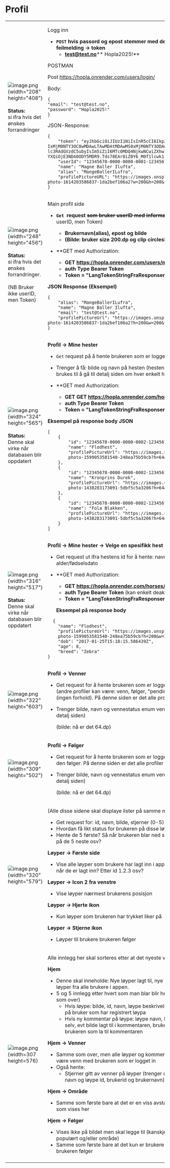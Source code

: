 







# Profil

<table>
<tr>
<td>

![image.png](/vakvaer/hopla/-/wikis/uploads/b4ebfe4c9253d1e43e64b8b78cf50690/image.png){width="208" height="408"} 
<br><br>**Status:** <br>si ifra hvis det ønskes forrandringer
</td>
<td>

Logg inn

* **`POST` hvis passord og epost stemmer med det i databasen ellers feilmelding -\> token**
  * **test@test.no**\*\* Hopla2025!\*\*

POSTMAN

Post https://hopla.onrender.com/users/login/

Body:

```postman_json
{
"email": "test@test.no", 
"password": "Hopla2025!"
}
```

JSON-Response:

```postman_json
{
    "token": "eyJhbGciOiJIUzI1NiIsInR5cCI6IkpXVCJ9.eyJuYW1laWQiOi
IxMjM0NTY3OC0wMDAwLTAwMDAtMDAwMS0xMjM0NTY3ODAwMDEiLCJlbWFpbCI6InR
lc3RAdGVzdC5ubyIsIm5iZiI6MTc0MDQ4NjkwNCwiZXhwIjoxNzQxMDkxNzA0LCJp
YXQiOjE3NDA0ODY5MDR9.Tds78EAr8iZ0Y6_M0f1lcwk11sgAapfSpwXk5T9RdXU",
    "userId": "12345678-0000-0000-0001-123456780001",
    "name": "Magne Baller Ilufta",
    "alias": "MangeBallerILufra",
    "profilePictureURL": "https://images.unsplash.com/
photo-1614203586837-1da2bef106a2?w=200&h=200&fit=crop"
}
```
</td>
</tr>
<tr>
<td>

![image.png](/vakvaer/hopla/-/wikis/uploads/b59f667b696efff50d4b81ce91ca3c72/image.png){width="248" height="456"}
<br><br>**Status:** <br>si ifra hvis det ønskes forrandringer. <br><br>(NB Bruker ikke userID, men Token)
</td>
<td>

Main profil side

* **`Get `request ~~som bruker userID med informasjon~~ :** (NB Bruker ikke userID, men Token)
  * **Brukernavn(alias), epost og bilde**
  * **(Bilde: bruker size 200.dp og clip circleshape)**

* **GET med Authorization:
  * **GET https://hopla.onrender.com/users/myprofile**
  * **auth Type Bearer Token**
  * **Token = "LangTokenStringFraResponsenPå/users/login"**

**JSON Response (Eksempel)**
```Postman_JSON
{
    "alias": "MangeBallerILufra",
    "name": "Magne Baller Ilufta",
    "email": "test@test.no",
    "profilePictureUrl": "https://images.unsplash.com/
photo-1614203586837-1da2bef106a2?h=200&w=200&fit=crop"
}

```
</td>
</tr>
<tr>
<td>

![image.png](/vakvaer/hopla/-/wikis/uploads/68cec6509720727d6fcc482677031ce9/image.png){width="324" height="565"}
<br><br>**Status:** <br>Denne skal virke når databasen blir oppdatert
</td>
<td>

**Profil -\> Mine hester**

* `Get` request på å hente brukeren som er logget inn sine hester
* Trenger å få: bilde og navn på hesten (hestens id for å kunne brukes til å gå til detalj siden om hver enkelt hest? )

* **GET med Authorization:
  * **GET GET https://hopla.onrender.com/horses/userhorses/**
  * **auth Type Bearer Token**
  * **Token = "LangTokenStringFraResponsenPå/users/login"**

 **Eksempel på response body JSON**
```Postman_JSON
[
    {
        "id": "12345678-0000-0000-0002-123456780001",
        "name": "Flodhest",
        "profilePictureUrl": "https://images.unsplash.com/
        photo-1599053581540-248ea75b59cb?h=64&w=64&fit=crop"
    },
    {
        "id": "12345678-0000-0000-0002-123456780018",
        "name": "Kronprins Durek",
        "profilePictureUrl": "https://images.unsplash.com/
        photo-1438283173091-5dbf5c5a3206?h=64&w=64&fit=crop"
    },
    {
        "id": "12345678-0000-0000-0002-123456780025",
        "name": "Fola Blakken",
        "profilePictureUrl": "https://images.unsplash.com/
        photo-1438283173091-5dbf5c5a3206?h=64&w=64&fit=crop"
    }
]
```
</td>
</tr>
<tr>
<td>

![image.png](/vakvaer/hopla/-/wikis/uploads/6ea310ba1383bdd11b753b2f2803cf05/image.png){width="316" height="517"}
<br><br>**Status:** <br>Denne skal virke når databasen blir oppdatert
</td>
<td>

**Profil -\> Mine hester -\> Velge en spesifikk hest**

* Get request ut ifra hestens id for å hente: navn, bilde, rase og alder/fødselsdato

* **GET med Authorization:
  * **GET https://hopla.onrender.com/horses/{horseGuid}**
  * **auth Type Bearer Token** (kan enkelt deaktiveres)
  * **Token = "LangTokenStringFraResponsenPå/users/login"**

  **Eksempel på response body**
```Postman_JSON
  {
    "name": "Flodhest",
    "profilePictureUrl": "https://images.unsplash.com/
    photo-1599053581540-248ea75b59cb?h=200&w=200&fit=crop",
    "dob": "2017-01-25T15:18:15.586439Z",
    "age": 8,
    "breed": "Zebra"
}
```
</td>
</tr>
<tr>
<td>

![image.png](uploads/abb5dca0140be056c4f38b06913611e8/image.png){width="322" height="603"}
</td>
<td>

**Profil -\> Venner**

* Get request for å hente brukeren som er logget inn sine venner (andre profiler kan være: venn, følger, "pending request" eller none (ingen forhold). På denne siden er det alle profiler som er venn
* Trenger bilde, navn og vennestatus enum verdi (id for å vise person detalj siden)

  (bilde: nå er det 64.dp)
</td>
</tr>
<tr>
<td>

![image.png](uploads/c7a6e3a1b0bb4e20c192c65bd6bf5531/image.png){width="309" height="502"}
</td>
<td>

**Profil -\> Følger**

* Get request for å hente brukeren som er logget inn personer som den følger. På denne siden er det alle profiler som er følger
* Trenger bilde, navn og vennestatus enum verdi (id for å vise person detalj siden)

  (bilde: nå er det 64.dp)
</td>
</tr>
<tr>
<td>

![image.png](uploads/46a60d398a0249dff5e40c607f8e2e20/image.png){width="320" height="579"}
</td>
<td>

(Alle disse sidene skal displaye lister på samme måte)

* Get request for: id, navn, bilde, stjerner (0-5)
* Hvordan få likt status for brukeren på disse løypene?
* Hente de 5 første? Så når brukeren blar ned så sendes ny request på de 5 neste osv?

**Løyper -\> Første side**

* Vise alle løyper som brukere har lagt inn i appen. alfabetisk? Etter når de er lagt inn? Etter id 1.2.3 osv?

**Løyper -\> Icon 2 fra venstre**

* Vise løyper nærmest brukerens posisjon

**Løyper -\> Hjerte ikon**

* Kun løyper som brukeren har trykket liker på

**Løyper -\> Stjerne ikon**

* Løyper til brukere brukeren følger
</td>
</tr>
<tr>
<td>

![image.png](uploads/6d56ffc28e83cf25bbf1f62fb664e3f6/image.png){width=307 height=576}
</td>
<td>

Alle innlegg her skal sorteres etter at det nyeste vises øverst

**Hjem** 

* Denne skal inneholde: Nye løyper lagt til, nye kommentarer på løyper fra alle brukere i appen. 
* 5 og 5 innlegg etter hvert som man blar blir hentet (samme måte som over) 
  * Hvis løype: bilde, id, navn, løype beskrivelse, id og brukernavn på bruker som har registrert løypa
  * Hvis ny kommentar på løype: løype navn, løype id, kommentaren selv, evt bilde lagt til i kommentaren, brukernavn og brukerid til brukeren som la til kommentaren

**Hjem -\> Venner** 

* Samme som over, men alle løyper og kommentarer som hentes må være venn med brukeren som er logget in 
* Også hente: 
  * Stjerner gitt av venner på løyper (trenger da num stjerner, løype navn og løype id, brukerid og brukernavn) 

**Hjem -\> Område** 

* Samme som første bare at det er en viss avstand fra brukeren på alt som vises her

**Hjem -\> Følger**

* Vises ikke på bildet men skal legge til (kanskje bytte ut/ta vekk populært og/eller område) 
* Samme som første bare at det kun er brukere som den innloggede brukeren følger
</td>
</tr>
<tr>
<td>

</td>
<td>

</td>
</tr>
</table>

